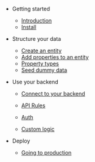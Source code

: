 - Getting started

  - [Introduction](introduction.md)
  - [Install](install.md)

- Structure your data

  - [Create an entity](entities.md)
  - [Add properties to an entity](properties.md)
  - [Property types](property-types.md)
  - [Seed dummy data](dummy-data.md)

- Use your backend

  - [Connect to your backend](backend/connect.md)
  - [API Rules](backend/api-rules.md)
  - [Auth](auth.md)

  - [Custom logic](custom-logic.md)

- Deploy
  - [Going to production](going-to-production.md)
